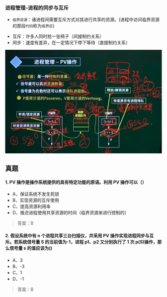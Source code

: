 ### 进程管理-进程的同步与互斥

- `临界资源`：诸进程间需要互斥方式对其进行共享的资源。(进程中访问临界资源的那段`代码`称为`临界区`)

* 互斥：许多人同时抢一张椅子（间接制约关系）
* 同步：速度有差异，在一定情况下停下等待（直接制约关系）

![alt text](image.png)

## 真题

#### 1. PV 操作是操作系统提供的具有特定功能的原语。利用 PV 操作可以（）

- A、保证系统不发生死锁
- B、实现资源的互斥使用
- C、提高资源利用率
- D、推迟进程使用共享资源的时间（临界资源来进行控制的）

> 答案：B

#### 2. 假设系统中有 n 个进程共享三台扫描仪，并采用 PV 操作实现进程同步与互斥。若系统信号量 S 的当前值为-1，进程 p1、p2 又分别执行了 1 次 p(S)操作，那么信号量 s 的值应该为()

- A、3
- B、-3
- C、1
- D、-1

> 答案：B
